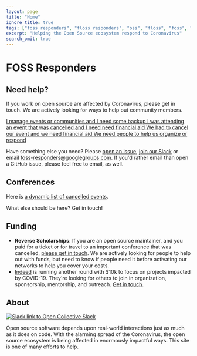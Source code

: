 ```yaml
---
layout: page
title: "Home"
ignore_title: true
tags: ["foss responders", "floss responders", "oss", "floss", "foss", "open source", "aid", "coronavirus", "covid-19", "opensource"]
excerpt: "Helping the Open Source ecosystem respond to Coronavirus"
search_omit: true
---
```


<h1 class="center">FOSS Responders</h1>

## Need help?

If you work on open source are affected by Coronavirus, please get in touch. We are actively looking for ways to help out community members.

<a href="https://github.com/foss-responders/support-requests/issues/new?assignees=&labels=&template=i-manage-events-or-communities-and-i-need-some-backup.md&title=%5BHELP%5D">
  <span class="btn help">
  I manage events or communities and I need some backup
  </span>
</a>

<a href="https://github.com/foss-responders/support-requests/issues/new?assignees=&labels=&template=i-was-attending-an-event-that-was-cancelled-and-i-need-need-financial-aid.md&title=%5BINDIVIDUAL%5D">
  <span class="btn help">
  I was attending an event that was cancelled and I need need financial aid
  </span>
</a>

<a href="https://github.com/foss-responders/support-requests/issues/new?assignees=&labels=&template=we-had-to-cancel-our-event-and-we-need-financial-aid.md&title=%5BEVENT%5D">
  <span class="btn help">
  We had to cancel our event and we need financial aid
  </span>
</a>

<a href="https://github.com/foss-responders/support-requests/issues/new?assignees=&labels=&template=we-need-people-to-help-us-organize-or-respond.md&title=%5BORGANIZE%5D">
  <span class="btn help">
  We need people to help us organize or respond
  </span>
</a>

Have something else you need? Please [open an issue](https://github.com/foss-responders/support-requests/issues/new), [join our Slack](https://slack.opencollective.com/#crisis-working-group) or email [foss-responders@googlegroups.com](mailto:foss-responders@googlegroups.com). If you'd rather email than open a GitHub issue, please feel free to email, as well.

## Conferences

Here is [a dynamic list of cancelled events](https://airtable.com/shrETNURgXNrGWbd8/tblc49hMMykARebo8).

What else should be here? Get in touch!


## Funding

- **Reverse Scholarships**: If you are an open source maintainer, and you paid for a ticket or for travel to an important conference that was cancelled, [please get in touch](mailto:foss-responders@googlegroups.com). We are actively looking for people to help out with funds, but need to know if people need it before activating our networks to help you cover your costs.
- [Indeed](https://indeed.com) is running another round with $10k to focus on projects impacted by COVID-19. They're looking for others to join in organization, sponsorship, mentorship, and outreach. [Get in touch](mailto:foss-responders@googlegroups.com).

## About

<p class="center"><a href="https://slack.opencollective.com/#crisis-working-group"><img src="https://img.shields.io/badge/slack-open%20collective-blue" alt="Slack link to Open Collective Slack"/></a></p>

Open source software depends upon real-world interactions just as much as it does on code. With the alarming spread of the Coronavirus, the open source ecosystem is being affected in enormously impactful ways. This site is one of many efforts to help.

<!-- <h2 class="center">Announcements and Updates</h2>
<ul class="post-list">
{% for post in site.posts limit:10 %}
  <li><article><a href="{{ site.url }}{{ post.url }}"><div class="post-entry-title">{{ post.title }}</div> <span class="entry-date"><time datetime="{{ post.date | date_to_xmlschema }}">{{ post.date | date: "%B %d, %Y" }}</time></span>{% if post.excerpt %} <span class="excerpt">{{ post.excerpt | remove: '\[ ... \]' | remove: '\( ... \)' | markdownify | strip_html | strip_newlines | escape_once }}</span>{% endif %}</a></article></li>
{% endfor %}
</ul>
 -->
